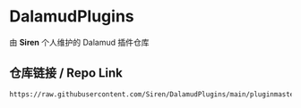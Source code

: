 # DalamudPlugins
由 **Siren** 个人维护的 Dalamud 插件仓库

## 仓库链接 / Repo Link

```
https://raw.githubusercontent.com/Siren/DalamudPlugins/main/pluginmaster.json
```
